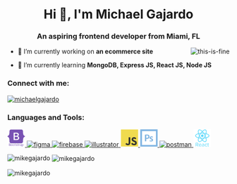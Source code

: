 <h1 align="center">Hi 👋, I'm Michael Gajardo</h1>
<h3 align="center">An aspiring frontend developer from Miami, FL</h3>
<img align="right" alt="this-is-fine" width:"150" src="https://c.tenor.com/fKIG2kiLVPgAAAAC/this-is-fine-its-fine.gif">

- 🔭 I’m currently working on **an ecommerce site**

- 🌱 I’m currently learning **MongoDB, Express JS, React JS, Node JS**

<h3 align="left">Connect with me:</h3>
<p align="left">
<a href="https://linkedin.com/in/michaelgajardo" target="blank"><img align="center" src="https://raw.githubusercontent.com/rahuldkjain/github-profile-readme-generator/master/src/images/icons/Social/linked-in-alt.svg" alt="michaelgajardo" height="30" width="40" /></a>
</p>

<h3 align="left">Languages and Tools:</h3>
<p align="left"> <a href="https://getbootstrap.com" target="_blank" rel="noreferrer"> <img src="https://raw.githubusercontent.com/devicons/devicon/master/icons/bootstrap/bootstrap-plain-wordmark.svg" alt="bootstrap" width="40" height="40"/> </a> <a href="https://www.figma.com/" target="_blank" rel="noreferrer"> <img src="https://www.vectorlogo.zone/logos/figma/figma-icon.svg" alt="figma" width="40" height="40"/> </a> <a href="https://firebase.google.com/" target="_blank" rel="noreferrer"> <img src="https://www.vectorlogo.zone/logos/firebase/firebase-icon.svg" alt="firebase" width="40" height="40"/> </a> <a href="https://www.adobe.com/in/products/illustrator.html" target="_blank" rel="noreferrer"> <img src="https://www.vectorlogo.zone/logos/adobe_illustrator/adobe_illustrator-icon.svg" alt="illustrator" width="40" height="40"/> </a> <a href="https://developer.mozilla.org/en-US/docs/Web/JavaScript" target="_blank" rel="noreferrer"> <img src="https://raw.githubusercontent.com/devicons/devicon/master/icons/javascript/javascript-original.svg" alt="javascript" width="40" height="40"/> </a> <a href="https://www.photoshop.com/en" target="_blank" rel="noreferrer"> <img src="https://raw.githubusercontent.com/devicons/devicon/master/icons/photoshop/photoshop-line.svg" alt="photoshop" width="40" height="40"/> </a> <a href="https://postman.com" target="_blank" rel="noreferrer"> <img src="https://www.vectorlogo.zone/logos/getpostman/getpostman-icon.svg" alt="postman" width="40" height="40"/> </a> <a href="https://reactjs.org/" target="_blank" rel="noreferrer"> <img src="https://raw.githubusercontent.com/devicons/devicon/master/icons/react/react-original-wordmark.svg" alt="react" width="40" height="40"/> </a> </p>

<p><img align="left" src="https://github-readme-stats.vercel.app/api/top-langs?username=mikegajardo&show_icons=true&locale=en&layout=compact" alt="mikegajardo" /></p>

<p>&nbsp;<img align="center" src="https://github-readme-stats.vercel.app/api?username=mikegajardo&show_icons=true&locale=en" alt="mikegajardo" /></p>

<p><img align="center" src="https://github-readme-streak-stats.herokuapp.com/?user=mikegajardo&" alt="mikegajardo" /></p>
